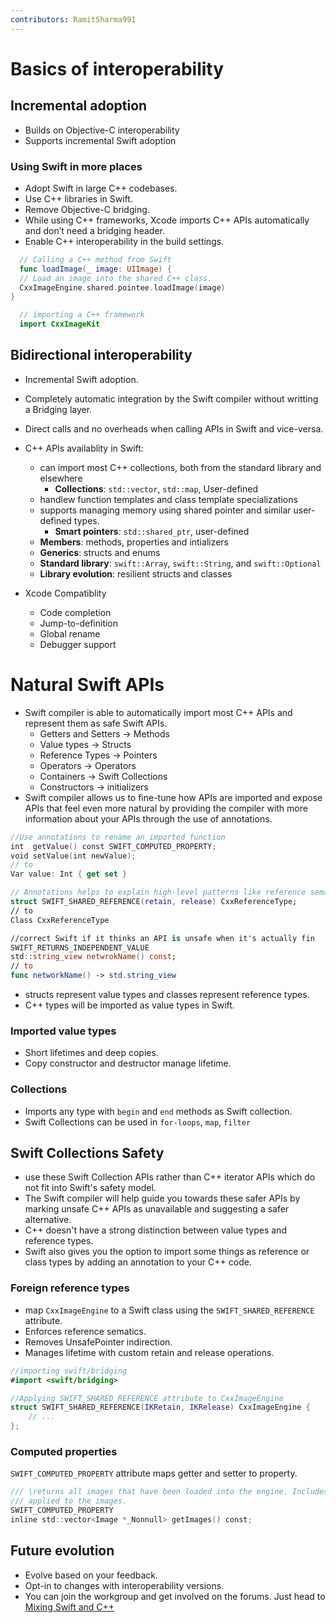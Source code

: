 ```yaml
---
contributors: RamitSharma991
---
```


# Basics of interoperability

## Incremental adoption

  * Builds on Objective-C interoperability
  * Supports incremental Swift adoption

### Using Swift in more places

   * Adopt Swift in large C++ codebases.
   * Use C++ libraries in Swift.
   * Remove Objective-C bridging. 
   * While using C++ frameworks, Xcode imports C++ APIs automatically and don’t need a bridging header.
   * Enable C++ interoperability in the build settings.

```swift
  // Calling a C++ method from Swift
  func loadImage(_ image: UIImage) {
  // Load an image into the shared C++ class.
  CxxImageEngine.shared.pointee.loadImage(image)
}

  // importing a C++ framework 
  import CxxImageKit
```

## Bidirectional interoperability

 * Incremental Swift adoption.
 * Completely automatic integration by the Swift compiler without writting a Bridging layer.
 * Direct calls and no overheads when calling APIs in Swift and vice-versa.
 * C++ APIs availablity in Swift:
    * can import most C++ collections, both from the standard library and elsewhere
        * **Collections**: `std::vector`, `std::map`, User-defined
    * handlew function templates and class template specializations
    * supports managing memory using shared pointer and similar user-defined types. 
        * **Smart pointers**: `std::shared_ptr`, user-defined
    * **Members**: methods, properties and intializers
    * **Generics**: structs and enums
    * **Standard library**: `swift::Array`, `swift::String`, and `swift::Optional`
    * **Library evolution**:  resilient structs and classes

* Xcode Compatiblity
    * Code completion
    * Jump-to-definition
    * Global rename
    * Debugger support

# Natural Swift APIs

* Swift compiler is able to automatically import most C++ APIs and represent them as safe Swift APIs.
    * Getters and Setters -> Methods
    * Value types -> Structs 
    * Reference Types -> Pointers 
    * Operators -> Operators 
    * Containers -> Swift Collections
    * Constructors -> initializers 
* Swift compiler allows us to fine-tune how APIs are imported and expose APIs that feel even more natural by providing the compiler with more information about your APIs through the use of annotations.

```swift
//Use annotations to rename an imported function
int  getValue() const SWIFT_COMPUTED_PROPERTY;
void setValue(int newValue);
// to
Var value: Int { get set }

// Annotations helps to explain high-level patterns like reference semantics 
struct SWIFT_SHARED_REFERENCE(retain, release) CxxReferenceType;
// to 
Class CxxReferenceType

//correct Swift if it thinks an API is unsafe when it's actually fin
SWIFT_RETURNS_INDEPENDENT_VALUE 
std::string_view netwrokName() const;
// to
func networkName() -> std.string_view
```

* structs represent value types and classes represent reference types.
* C++ types will be imported as value types in Swift.

### Imported value types

   * Short lifetimes and deep copies.
   * Copy constructor and destructor manage lifetime.


### Collections

   * Imports any type with `begin` and `end` methods as Swift collection.
   * Swift Collections can be used in `for-loops`, `map`, `filter` 

## Swift Collections Safety

   * use these Swift Collection APIs rather than C++ iterator APIs which do not fit into Swift's safety model.
   * The Swift compiler will help guide you towards these safer APIs by marking unsafe C++ APIs as unavailable and suggesting a safer alternative.
   * C++ doesn't have a strong distinction between value types and reference types.
   * Swift also gives you the option to import some things as reference or class types by adding an annotation to your C++ code.


### Foreign reference types

   * map `CxxImageEngine` to a Swift class using the `SWIFT_SHARED_REFERENCE` attribute.
   * Enforces reference sematics.
   * Removes UnsafePointer indirection.
   * Manages lifetime with custom retain and release operations.


```swift
//importing swift/bridging
#import <swift/bridging>

//Applying SWIFT_SHARED_REFERENCE attribute to CxxImageEngine
struct SWIFT_SHARED_REFERENCE(IKRetain, IKRelease) CxxImageEngine {
    // ...
};
```
     
### Computed properties

  `SWIFT_COMPUTED_PROPERTY` attribute maps getter and setter to property.

 ```swift
 /// \returns all images that have been loaded into the engine. Includes any modifications that were
 /// applied to the images.
 SWIFT_COMPUTED_PROPERTY
 inline std::vector<Image *_Nonnull> getImages() const;
 ```

## Future evolution

  * Evolve based on your feedback.
  * Opt-in to changes with interoperability versions.
  * You can join the workgroup and get involved on the forums. Just head to [Mixing Swift and C++](https://www.swift.org/documentation/cxx-interop/) 
